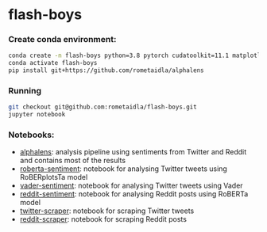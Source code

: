 # flash-boys

### Create conda environment:

```bash
conda create -n flash-boys python=3.8 pytorch cudatoolkit=11.1 matplotlib numpy pandas scipy seaborn jupyter nltk ratelimit bs4 scikit-learn -c pytorch -c conda-forge -c intel
conda activate flash-boys
pip install git+https://github.com/rometaidla/alphalens
```

### Running
```bash
git checkout git@github.com:rometaidla/flash-boys.git
jupyter notebook
```

### Notebooks:
- [alphalens](./alphalens.ipynb): analysis pipeline using sentiments from Twitter and Reddit and contains most of the results
- [roberta-sentiment](./roberta-sentiment.ipynb): notebook for analysing Twitter tweets using RoBERplotsTa model
- [vader-sentiment](./vaderScores.ipynb): notebook for analysing Twitter tweets using Vader
- [reddit-sentiment](./RedditRobertaSentimentScoring.ipynb): notebook for analysing Reddit posts using RoBERTa model
- [twitter-scraper](./scrapers/twitter_scraper.ipynb): notebook for scraping Twitter tweets
- [reddit-scraper](./redditScraper.ipynb): notebook for scraping Reddit posts
